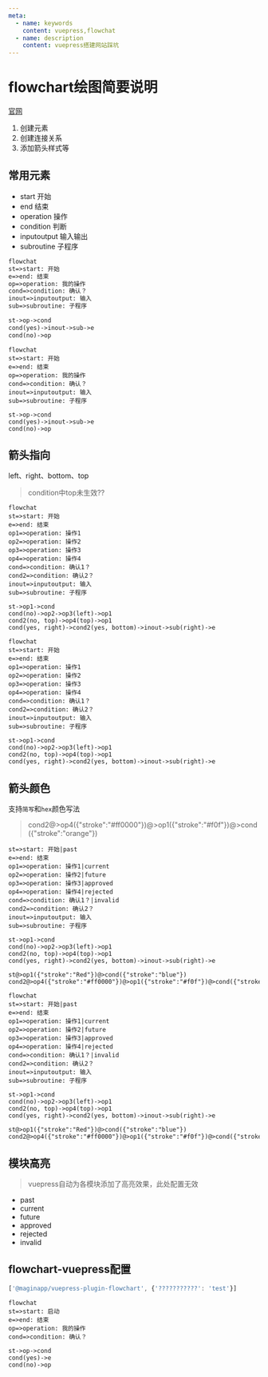 ```yaml
---
meta:
  - name: keywords
    content: vuepress,flowchat
  - name: description
    content: vuepress搭建网站踩坑
---
```


# flowchart绘图简要说明

[官网](http://flowchart.js.org/)

1. 创建元素 
2. 创建连接关系
3. 添加箭头样式等

## 常用元素

* start 开始
* end 结束
* operation 操作
* condition 判断
* inputoutput 输入输出
* subroutine 子程序

```md
flowchat
st=>start: 开始
e=>end: 结束
op=>operation: 我的操作
cond=>condition: 确认？
inout=>inputoutput: 输入
sub=>subroutine: 子程序

st->op->cond
cond(yes)->inout->sub->e
cond(no)->op
```

```mermaid
flowchat
st=>start: 开始
e=>end: 结束
op=>operation: 我的操作
cond=>condition: 确认？
inout=>inputoutput: 输入
sub=>subroutine: 子程序

st->op->cond
cond(yes)->inout->sub->e
cond(no)->op
```

## 箭头指向

left、right、bottom、top

> condition中top未生效??

```mdmd{14-16}
flowchat
st=>start: 开始
e=>end: 结束
op1=>operation: 操作1
op2=>operation: 操作2
op3=>operation: 操作3
op4=>operation: 操作4
cond=>condition: 确认1？
cond2=>condition: 确认2？
inout=>inputoutput: 输入
sub=>subroutine: 子程序

st->op1->cond
cond(no)->op2->op3(left)->op1
cond2(no, top)->op4(top)->op1
cond(yes, right)->cond2(yes, bottom)->inout->sub(right)->e
```

```mermaid
flowchat
st=>start: 开始
e=>end: 结束
op1=>operation: 操作1
op2=>operation: 操作2
op3=>operation: 操作3
op4=>operation: 操作4
cond=>condition: 确认1？
cond2=>condition: 确认2？
inout=>inputoutput: 输入
sub=>subroutine: 子程序

st->op1->cond
cond(no)->op2->op3(left)->op1
cond2(no, top)->op4(top)->op1
cond(yes, right)->cond2(yes, bottom)->inout->sub(right)->e
```

## 箭头颜色

支持`简写`和`hex`颜色写法

> cond2@>op4({"stroke":"#ff0000"})@>op1({"stroke":"#f0f"})@>cond({"stroke":"orange"})

```md{17,18}
st=>start: 开始|past
e=>end: 结束
op1=>operation: 操作1|current
op2=>operation: 操作2|future
op3=>operation: 操作3|approved
op4=>operation: 操作4|rejected
cond=>condition: 确认1？|invalid
cond2=>condition: 确认2？
inout=>inputoutput: 输入
sub=>subroutine: 子程序

st->op1->cond
cond(no)->op2->op3(left)->op1
cond2(no, top)->op4(top)->op1
cond(yes, right)->cond2(yes, bottom)->inout->sub(right)->e

st@>op1({"stroke":"Red"})@>cond({"stroke":"blue"})
cond2@>op4({"stroke":"#ff0000"})@>op1({"stroke":"#f0f"})@>cond({"stroke":"orange"})
```

```mermaid
flowchat
st=>start: 开始|past
e=>end: 结束
op1=>operation: 操作1|current
op2=>operation: 操作2|future
op3=>operation: 操作3|approved
op4=>operation: 操作4|rejected
cond=>condition: 确认1？|invalid
cond2=>condition: 确认2？
inout=>inputoutput: 输入
sub=>subroutine: 子程序

st->op1->cond
cond(no)->op2->op3(left)->op1
cond2(no, top)->op4(top)->op1
cond(yes, right)->cond2(yes, bottom)->inout->sub(right)->e

st@>op1({"stroke":"Red"})@>cond({"stroke":"blue"})
cond2@>op4({"stroke":"#ff0000"})@>op1({"stroke":"#f0f"})@>cond({"stroke":"orange"})
```

## 模块高亮

> vuepress自动为各模块添加了高亮效果，此处配置无效

* past
* current
* future
* approved
* rejected
* invalid


## flowchart-vuepress配置

```js
['@maginapp/vuepress-plugin-flowchart', {'???????????': 'test'}]
```

```mermaid
flowchat
st=>start: 启动
e=>end: 结束
op=>operation: 我的操作
cond=>condition: 确认？

st->op->cond
cond(yes)->e
cond(no)->op
```

